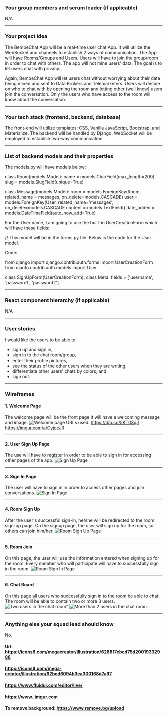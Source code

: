 ### Your group members and scrum leader (if applicable) 
N/A

---

### Your project idea 

The BembeChat App will be a real-time user chat App. It will utilize the WebSocket and channels to establish 2 ways of communication. The App will have Rooms/Groups and Users. Users will have to join the group/room in order to chat with others. The app will not mine users' data. The goal is to let users chat with privacy. 

Again, BembeChat App will let users chat without worrying about their data being mined and sent to Data Brokers and Telemarketers. Users will decide on who to chat with by opening the room and letting other (well know) users join the conversation. Only the users who have access to the room will know about the conversation.

---

### Your tech stack (frontend, backend, database)

The front-end will utilize templates: CSS, Vanilla JavaScript, Bootstrap, and Materialize.
The backend will be handled by Django.
WebSocket will be employed to establish two-way communication

---

### List of backend models and their properties

The models.py will have models below:

class Room(models.Model):
    name = models.CharField(max_length=200)
    slug = models.SlugField(unique=True)

class Message(models.Model):
    room = models.ForeignKey(Room, related_name = messages, on_delete=models.CASCADE)
    user = models.ForeignKey(User, related_name='messages', on_delete=models.CASCADE
    content = models.TextField()
    date_added = models.DateTimeField(auto_now_add=True)
 

For the User name, I am going to use the built-in UserCreationForm which will have these fields:

 // This model will be in the forms.py file. Below is the code for the User model. 

Code: 

from django import django.contrib.auth.forms import UserCreationForm
from djanfo.contrib.auth.models import User

class SignUpForm(UserCreationForm):
      class Meta:
      fields = ['username', 'password1', 'password2']


---

### React component hierarchy (if applicable)
N/A

---

### User stories
I would like the  users to be able to
- sign up and sign in,
- sign in to the chat room/group,
- enter their profile pictures,
- see the status of the other users when they are writing, 
- differentiate other users' chats by colors, and
- sign out.

---

### Wireframes

#### 1. Welcome Page
The welcome page will be the front page 
It will have a welcoming message and image.
![Welcome page](https://imgur.com/a/CyjocJR)
URLs used: 
https://ibb.co/5KT03qJ
https://imgur.com/a/CyjocJR

---

#### 2. User Sign Up Page
The use will have to register in order to be able to sign in for accessing other pages of the app.
![Sign Up Page](https://imgur.com/a/cY22GJF)

---

#### 3. Sign In Page
The user will have to sign in in order to access other pages and join conversations.
![Sign In Page](https://imgur.com/a/JWBHGKi)

---

#### 4. Room Sign Up
After the user's successful sign-in, he/she will be redirected to the room sign-up page. On the signup page, the user will sign up for the room, so others can join him/her.
![Room Sign Up Page](https://imgur.com/a/T8fzrHn)

---

#### 5. Room Join
On this page, the user will use the information entered when signing up for the room. Every member who will participate will have to successfully sign in the room.
![Room Sign In Page](https://imgur.com/a/TIUnUMk)

---

#### 6. Chat Board
On this page all users who successfully sign in to the room be able to chat. The room will be able to contain two or more 3 users.
![Two users in the chat room](https://imgur.com/a/EvEmX04)"
![More than 2 users in the chat room](https://imgur.com/a/EvEmX04)

---

### Anything else your squad lead should know
No.

#### Url: https://icons8.com/megacreator/illustration/628817cbcd75d20019332988
#### https://icons8.com/mega-creator/illustration/62bcd6094b3ea300168d7a97
#### https://www.fluidui.com/editor/live/
#### https://www..imgur.com
#### To remove background: https://www.remove.bg/upload